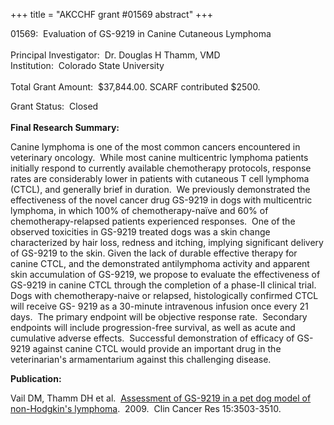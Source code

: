 +++
title = "AKCCHF grant #01569 abstract"
+++

01569:  Evaluation of GS-9219 in Canine Cutaneous Lymphoma \
 \
Principal Investigator:  Dr. Douglas H Thamm, VMD \
Institution:  Colorado State University \
 \
Total Grant Amount:  \$37,844.00. SCARF contributed \$2500.

Grant Status:  Closed\
 \
**Final Research Summary:**

Canine lymphoma is one of the most common cancers encountered in
veterinary oncology.  While most canine multicentric lymphoma patients
initially respond to currently available chemotherapy protocols,
response rates are considerably lower in patients with cutaneous T cell
lymphoma (CTCL), and generally brief in duration.  We previously
demonstrated the effectiveness of the novel cancer drug GS-9219 in dogs
with multicentric lymphoma, in which 100% of chemotherapy-naïve and 60%
of chemotherapy-relapsed patients experienced responses.  One of the
observed toxicities in GS-9219 treated dogs was a skin change
characterized by hair loss, redness and itching, implying significant
delivery of GS-9219 to the skin. Given the lack of durable effective
therapy for canine CTCL, and the demonstrated antilymphoma activity and
apparent skin accumulation of GS-9219, we propose to evaluate the
effectiveness of GS-9219 in canine CTCL through the completion of a
phase-II clinical trial.  Dogs with chemotherapy-naive or relapsed,
histologically confirmed CTCL will receive GS- 9219 as a 30-minute
intravenous infusion once every 21 days.  The primary endpoint will be
objective response rate.  Secondary endpoints will include
progression-free survival, as well as acute and cumulative adverse
effects.  Successful demonstration of efficacy of GS-9219 against canine
CTCL would provide an important drug in the veterinarian\'s
armamentarium against this challenging disease.

**Publication:**

Vail DM, Thamm DH et al.  [Assessment of GS-9219 in a pet dog model of
non-Hodgkin's
lymphoma](http://clincancerres.aacrjournals.org/content/15/10/3503.long). 
2009.  Clin Cancer Res 15:3503-3510.
